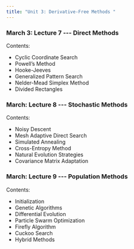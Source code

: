 ```yaml
---
title: "Unit 3: Derivative-Free Methods " 
---
```



### March 3: Lecture 7 --- Direct Methods

Contents: 

- Cyclic Coordinate Search
- Powell’s Method
- Hooke-Jeeves
- Generalized Pattern Search
- Nelder-Mead Simplex Method
- Divided Rectangles

### March: Lecture 8 --- Stochastic Methods

Contents: 

- Noisy Descent
- Mesh Adaptive Direct Search
- Simulated Annealing
- Cross-Entropy Method
- Natural Evolution Strategies
- Covariance Matrix Adaptation

### March: Lecture 9 --- Population Methods

Contents: 

- Initialization
- Genetic Algorithms
- Differential Evolution
- Particle Swarm Optimization
- Firefly Algorithm
- Cuckoo Search
- Hybrid Methods
